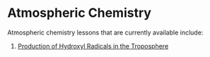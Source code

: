 # Atmospheric Chemistry

Atmospheric chemistry lessons that are currently available include:


1. [Production of Hydroxyl Radicals in the Troposphere](https://us.prairielearn.com/pl/course_instance/143668/assessment/2371808)